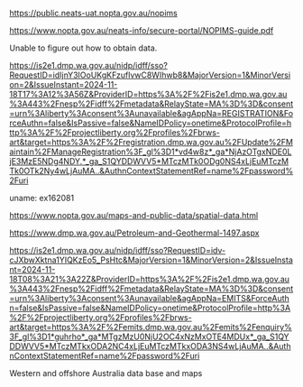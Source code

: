 <https://public.neats-uat.nopta.gov.au/nopims>

<https://www.nopta.gov.au/neats-info/secure-portal/NOPIMS-guide.pdf>

Unable to figure out how to obtain data.



https://is2e1.dmp.wa.gov.au/nidp/idff/sso?RequestID=idIjnY3IOoUKgKFzuflvwC8WIhwb8&MajorVersion=1&MinorVersion=2&IssueInstant=2024-11-18T17%3A12%3A56Z&ProviderID=https%3A%2F%2Fis2e1.dmp.wa.gov.au%3A443%2Fnesp%2Fidff%2Fmetadata&RelayState=MA%3D%3D&consent=urn%3Aliberty%3Aconsent%3Aunavailable&agAppNa=REGISTRATION&ForceAuthn=false&IsPassive=false&NameIDPolicy=onetime&ProtocolProfile=http%3A%2F%2Fprojectliberty.org%2Fprofiles%2Fbrws-art&target=https%3A%2F%2Fregistration.dmp.wa.gov.au%2FUpdate%2FMaintain%2FManageRegistration%3F_gl%3D1*vd4w8z*_ga*NjAzOTgxNDE0LjE3MzE5NDg4NDY.*_ga_S1QYDDWVV5*MTczMTk0ODg0NS4xLjEuMTczMTk0OTk2Ny4wLjAuMA..&AuthnContextStatementRef=name%2Fpassword%2Furi

uname: ex162081

<https://www.nopta.gov.au/maps-and-public-data/spatial-data.html>

<https://www.dmp.wa.gov.au/Petroleum-and-Geothermal-1497.aspx>

<https://is2e1.dmp.wa.gov.au/nidp/idff/sso?RequestID=idv-cJXbwXktna1YIQKzEo5_PsHtc&MajorVersion=1&MinorVersion=2&IssueInstant=2024-11-18T08%3A21%3A22Z&ProviderID=https%3A%2F%2Fis2e1.dmp.wa.gov.au%3A443%2Fnesp%2Fidff%2Fmetadata&RelayState=MA%3D%3D&consent=urn%3Aliberty%3Aconsent%3Aunavailable&agAppNa=EMITS&ForceAuthn=false&IsPassive=false&NameIDPolicy=onetime&ProtocolProfile=http%3A%2F%2Fprojectliberty.org%2Fprofiles%2Fbrws-art&target=https%3A%2F%2Femits.dmp.wa.gov.au%2Femits%2Fenquiry%3F_gl%3D1*guhrho*_ga*MTgzMzU0NjU2OC4xNzMxOTE4MDUx*_ga_S1QYDDWVV5*MTczMTkxODA2NC4xLjEuMTczMTkxODA3NS4wLjAuMA..&AuthnContextStatementRef=name%2Fpassword%2Furi>

Western and offshore Australia data base and maps
